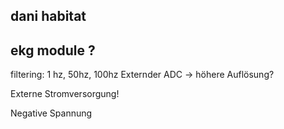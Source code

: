 ## dani habitat

## ekg module ?

filtering: 1 hz, 50hz, 100hz
Externder ADC -> höhere Auflösung?

Externe Stromversorgung!

Negative Spannung 